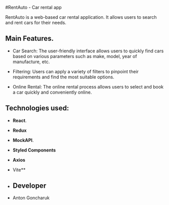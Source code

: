 #RentAuto - Car rental app

RentAuto is a web-based car rental application. It allows users to search and rent cars for their needs.

## Main Features.

- Car Search: The user-friendly interface allows users to quickly find cars based on various parameters such as make, model, year of manufacture, etc.

- Filtering: Users can apply a variety of filters to pinpoint their requirements and find the most suitable options.

- Online Rental: The online rental process allows users to select and book a car quickly and conveniently online.

## Technologies used:

- **React**. 

- **Redux** 

- **MockAPI**. 

- **Styled Components**
  
- **Axios** 

- Vite** 

- ## Developer

- Anton Goncharuk
